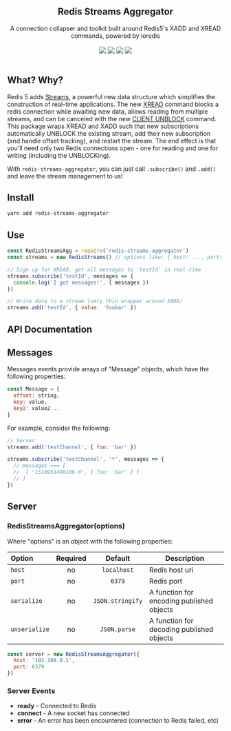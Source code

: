 
<div align="center">
  <br />
  <h2>Redis Streams Aggregator</h2>

  A connection collapser and toolkit built around Redis5's XADD and XREAD commands, powered by ioredis
  <br /><br />
  <a href="https://npm.runkit.com/redis-streams-aggregator"><img src="https://img.shields.io/npm/v/redis-streams-aggregator.svg?style=for-the-badge" /></a>&nbsp;<a href="https://circleci.com/gh/erulabs/redis-streams-aggregator"><img src="https://img.shields.io/circleci/project/github/erulabs/redis-streams-aggregator.svg?style=for-the-badge" /></a>&nbsp;<img src="https://img.shields.io/npm/l/redis-streams-aggregator.svg?style=for-the-badge" />&nbsp;<a href="https://givethanks.app/npm/redis-streams-aggregator"><img src="https://img.shields.io/badge/donate-givethanks-green.svg?style=for-the-badge" /></a>
  <br /><br />
</div>

## What? Why?
Redis 5 adds [Streams](https://redis.io/topics/streams-intro), a powerful new data structure which simplifies the construction of real-time applications. The new [XREAD](https://redis.io/commands/xread) command blocks a redis connection while awaiting new data, allows reading from multiple streams, and can be canceled with the new [CLIENT UNBLOCK](https://redis.io/commands/client-unblock) command. This package wraps XREAD and XADD such that new subscriptions automatically UNBLOCK the existing stream, add their new subscription (and handle offset tracking), and restart the stream. The end effect is that you'll need only two Redis connections open - one for reading and one for writing (including the UNBLOCKing).

With `redis-streams-aggregator`, you can just call `.subscribe()` and `.add()` and leave the stream management to us!

## Install
```bash
yarn add redis-streams-aggregator
```

## Use
```javascript
const RedisStreamsAgg = require('redis-streams-aggregator')
const streams = new RedisStreams() // options like: { host: ..., port: ... } etc

// Sign up for XREAD, get all messages to 'testId' in real-time
streams.subscribe('testId', messages => {
  console.log('I got messages!', { messages })
})

// Write data to a stream (very thin wrapper around XADD)
streams.add('testId', { value: 'foobar' })
```

## API Documentation

## Messages

Messages events provide arrays of "Message" objects, which have the following properties:

```js
const Message = {
  offset: string,
  key: value,
  key2: value2...
}
```

For example, consider the following:

```js
// Server
streams.add('testChannel', { foo: 'bar' })

streams.subscribe('testChannel', '*', messages => {
  // messages === [
  //  [ "1518951480106-0", { foo: 'bar' } ]
  // ]
})
```

## Server

### RedisStreamsAggregator(options)

Where "options" is an object with the following properties:

| Option        | Required |     Default        | Description                               |
| :------------ | :------: | :--------------:   | ----------------------------------------- |
| `host`        |    no    | `localhost`        | Redis host uri                            |
| `port`        |    no    | `6379`             | Redis port                                |
| `serialize`   |    no    | `JSON.stringify`   | A function for encoding published objects |
| `unserialize` |    no    | `JSON.parse`       | A function for decoding published objects |


```js
const server = new RedisStreamsAggregator({
  host: '192.168.0.1',
  port: 6379
})
```

### Server Events

- **ready** - Connected to Redis
- **connect** - A new socket has connected
- **error** - An error has been encountered (connection to Redis failed, etc)
